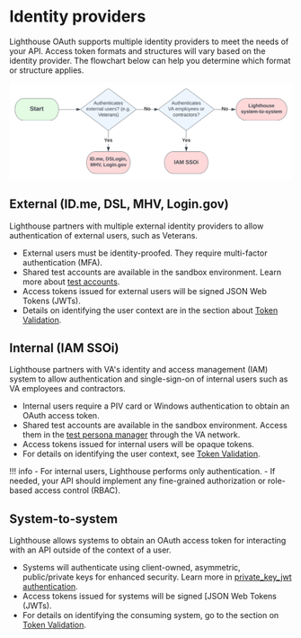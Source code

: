 # Identity providers

Lighthouse OAuth supports multiple identity providers to meet the needs of your API. Access token formats and structures will vary based on the identity provider. The flowchart below can help you determine which format or structure applies.

![Identity Provider Flowchart](../../assets/images/auth-identity-providers-flowchart.svg)

## External (ID.me, DSL, MHV, Login.gov)
Lighthouse partners with multiple external identity providers to allow authentication of external users, such as Veterans.

- External users must be identity-proofed. They require multi-factor authentication (MFA).
- Shared test accounts are available in the sandbox environment. Learn more about [test accounts](https://github.com/department-of-veterans-affairs/vets-api-clients/blob/master/test_accounts.md).
- Access tokens issued for external users will be signed JSON Web Tokens (JWTs).
- Details on identifying the user context are in the section about [Token Validation](/security/oauth-token-validation).

## Internal (IAM SSOi)
Lighthouse partners with VA's identity and access management (IAM) system to allow authentication and single-sign-on of internal users such as VA employees and contractors.

- Internal users require a PIV card or Windows authentication to obtain an OAuth access token.
- Shared test accounts are available in the sandbox environment. Access them in the [test persona manager](https://tpm.preprod.iam.va.gov/tpm/) through the VA network.
- Access tokens issued for internal users will be opaque tokens.
- For details on identifying the user context, see [Token Validation](/security/oauth-token-validation).

!!! info
    - For internal users, Lighthouse performs only authentication. 
    - If needed, your API should implement any fine-grained authorization or role-based access control (RBAC).

## System-to-system

Lighthouse allows systems to obtain an OAuth access token for interacting with an API outside of the context of a user.

- Systems will authenticate using client-owned, asymmetric, public/private keys for enhanced security. Learn more in [private_key_jwt authentication](https://openid.net/specs/openid-connect-core-1_0.html#ClientAuthentication).
- Access tokens issued for systems will be signed [JSON Web Tokens (JWTs).
- For details on identifying the consuming system, go to the section on [Token Validation](/security/oauth-token-validation). 
